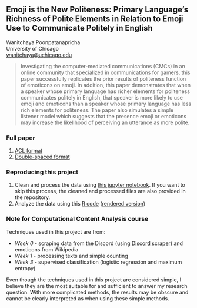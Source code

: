 ## Emoji is the New Politeness: Primary Language’s Richness of Polite Elements in Relation to Emoji Use to Communicate Politely in English

Wanitchaya Poonpatanapricha  
University of Chicago  
wanitchaya@uchicago.edu

> Investigating the computer-mediated communications (CMCs) in an online
community that specialized in communications for gamers, this paper successfully replicates the
prior results of politeness function of emoticons on emoji. In addition, this paper demonstrates that
when a speaker whose primary language has richer elements for politeness communicates politely
in English, that speaker is more likely to use emoji and emoticons than a speaker whose primary
language has less rich elements for politeness. The paper also simulates a simple listener model
which suggests that the presence emoji or emoticons may increase the likelihood of perceiving an
utterance as more polite.

### Full paper
1. [ACL format](https://github.com/wanitchayap/Content-Analysis-Final-Project/blob/master/Emoji_is_the_new_Politeness_formatted.pdf)
2. [Double-spaced format](https://github.com/wanitchayap/Content-Analysis-Final-Project/blob/master/Emoji_is_the_new_Politeness_double.pdf)

### Reproducing this project
1. Clean and process the data using [this jupyter notebook](https://github.com/wanitchayap/Content-Analysis-Final-Project/blob/master/polite_emoji.ipynb). If you want to skip this process, the cleaned and processed files are also 
provided in the repository.
2. Analyze the data using this [R code](https://github.com/wanitchayap/Content-Analysis-Final-Project/blob/master/polite_emoji.Rmd) ([rendered version](https://github.com/wanitchayap/Content-Analysis-Final-Project/blob/master/polite_emoji.md))

### Note for Computational Content Analysis course
Techniques used in this project are from:
* *Week 0* - scraping data from the Discord (using [Discord scraper](https://github.com/Dracovian/Discord-Scraper)) and emoticons from Wikipedia  
* *Week 1* - processing texts and simple counting  
* *Week 3* - supervised classification (logistic regression and maximum entropy)   

Even though the techniques used in this project are considered simple, I believe they are the most suitable for and sufficient to answer my research question. With more complicated methods, the results may be obscure and cannot be clearly interpreted as when using these simple methods.
